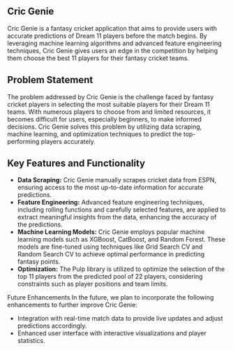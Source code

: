 ## Cric Genie
Cric Genie is a fantasy cricket application that aims to provide users with accurate predictions of Dream 11 players before the match begins. By leveraging machine learning algorithms and advanced feature engineering techniques, Cric Genie gives users an edge in the competition by helping them choose the best 11 players for their fantasy cricket teams.

## Problem Statement
The problem addressed by Cric Genie is the challenge faced by fantasy cricket players in selecting the most suitable players for their Dream 11 teams. With numerous players to choose from and limited resources, it becomes difficult for users, especially beginners, to make informed decisions. Cric Genie solves this problem by utilizing data scraping, machine learning, and optimization techniques to predict the top-performing players accurately.

## Key Features and Functionality
- **Data Scraping:** Cric Genie manually scrapes cricket data from ESPN, ensuring access to the most up-to-date information for accurate predictions.
- **Feature Engineering:** Advanced feature engineering techniques, including rolling functions and carefully selected features, are applied to extract meaningful insights from the data, enhancing the accuracy of the predictions.
- **Machine Learning Models:** Cric Genie employs popular machine learning models such as XGBoost, CatBoost, and Random Forest. These models are fine-tuned using techniques like Grid Search CV and Random Search CV to achieve optimal performance in predicting fantasy points.
- **Optimization:** The Pulp library is utilized to optimize the selection of the top 11 players from the predicted pool of 22 players, considering constraints such as player positions and team limits.

Future Enhancements
In the future, we plan to incorporate the following enhancements to further improve Cric Genie:

- Integration with real-time match data to provide live updates and adjust predictions accordingly.
- Enhanced user interface with interactive visualizations and player statistics.
